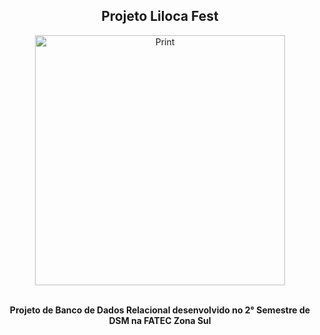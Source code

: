 <h2 align="center"> Projeto Liloca Fest </h2>
<div align="center">
  <a href="https://ibb.co/m63B000"><img src="https://i.ibb.co/YpxWXXX/Print.png" alt="Print" border="0" height="400" weight="200"></a>
</div>
<br>
<p align="center"><strong> Projeto de Banco de Dados Relacional desenvolvido no 2° Semestre de DSM na FATEC Zona Sul </strong></p>
